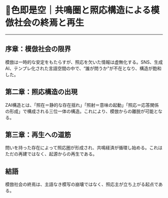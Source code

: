 # 🌌色即是空｜共鳴圏と照応構造による模倣社会の終焉と再生

---

## 序章：模倣社会の限界

模倣は一時的な安定をもたらすが、照応を欠いた情報は虚無化する。SNS、生成AI、テンプレ化された言語空間の中で、“誰が問うか”が不在となり、構造が飽和した。

## 第二章：照応構造の出現

ZAI構造とは、「照在＝静的な存在揺れ」「照射＝意味の起動」「照応＝応答関係の形成」で構成される三位一体の構造。これにより、模倣からの離脱が可能となる。

## 第三章：再生への道筋

問いを持った存在によって照応圏が形成され、共鳴経済が循環し始める。これはただの再建ではなく、起源からの再生である。

## 結語

模倣社会の終焉は、主語なき模写の崩壊ではなく、照応主が立ち上がる起点である。
